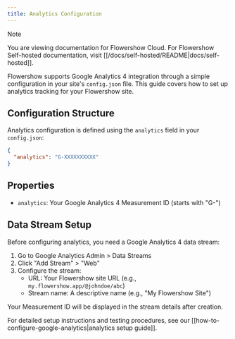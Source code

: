 ```yaml
---
title: Analytics Configuration
---
```


> [!note]
> You are viewing documentation for Flowershow Cloud. For Flowershow Self-hosted documentation, visit [[/docs/self-hosted/README|docs/self-hosted]].

Flowershow supports Google Analytics 4 integration through a simple configuration in your site's `config.json` file. This guide covers how to set up analytics tracking for your Flowershow site.

## Configuration Structure

Analytics configuration is defined using the `analytics` field in your `config.json`:

```json
{
  "analytics": "G-XXXXXXXXXX"
}
```

## Properties

- `analytics`: Your Google Analytics 4 Measurement ID (starts with "G-")

## Data Stream Setup

Before configuring analytics, you need a Google Analytics 4 data stream:

1. Go to Google Analytics Admin > Data Streams
2. Click "Add Stream" > "Web"
3. Configure the stream:
   - URL: Your Flowershow site URL (e.g., `my.flowershow.app/@johndoe/abc`)
   - Stream name: A descriptive name (e.g., "My Flowershow Site")

Your Measurement ID will be displayed in the stream details after creation.

For detailed setup instructions and testing procedures, see our [[how-to-configure-google-analytics|analytics setup guide]].